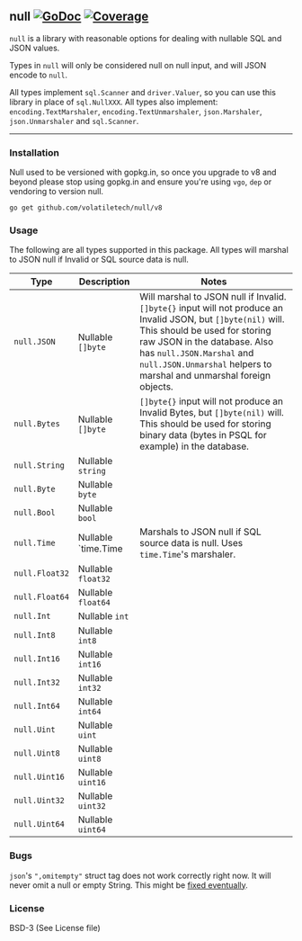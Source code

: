 ## null [![GoDoc](https://godoc.org/github.com/volatiletech/null?status.svg)](https://godoc.org/github.com/volatiletech/null) [![Coverage](http://gocover.io/_badge/github.com/volatiletech/null)](http://gocover.io/github.com/volatiletech/null)

`null` is a library with reasonable options for dealing with nullable SQL and
JSON values.

Types in `null` will only be considered null on null input, and will JSON
encode to `null`.

All types implement `sql.Scanner` and `driver.Valuer`, so you can use this
library in place of `sql.NullXXX`. All types also implement:
`encoding.TextMarshaler`, `encoding.TextUnmarshaler`, `json.Marshaler`,
`json.Unmarshaler` and `sql.Scanner`.

---

### Installation

Null used to be versioned with gopkg.in, so once you upgrade to v8 and beyond
please stop using gopkg.in and ensure you're using `vgo`, `dep` or vendoring to
version null.

```
go get github.com/volatiletech/null/v8
```

### Usage

The following are all types supported in this package. All types will marshal
to JSON null if Invalid or SQL source data is null.

| Type | Description | Notes |
|------|-------------|-------|
| `null.JSON` | Nullable `[]byte` | Will marshal to JSON null if Invalid. `[]byte{}` input will not produce an Invalid JSON, but `[]byte(nil)` will. This should be used for storing raw JSON in the database. Also has `null.JSON.Marshal` and `null.JSON.Unmarshal` helpers to marshal and unmarshal foreign objects. |
| `null.Bytes` | Nullable `[]byte` | `[]byte{}` input will not produce an Invalid Bytes, but `[]byte(nil)` will. This should be used for storing binary data (bytes in PSQL for example) in the database. |
| `null.String` | Nullable `string` | |
| `null.Byte` | Nullable `byte` | |
| `null.Bool` | Nullable `bool` | |
| `null.Time` | Nullable `time.Time | Marshals to JSON null if SQL source data is null. Uses `time.Time`'s marshaler. |
| `null.Float32` | Nullable `float32` | |
| `null.Float64` | Nullable `float64` | |
| `null.Int` | Nullable `int` | |
| `null.Int8` | Nullable `int8` | |
| `null.Int16` | Nullable `int16` | |
| `null.Int32` | Nullable `int32` | |
| `null.Int64` | Nullable `int64` | |
| `null.Uint` | Nullable `uint` | |
| `null.Uint8` | Nullable `uint8` | |
| `null.Uint16` | Nullable `uint16` | |
| `null.Uint32` | Nullable `uint32` | |
| `null.Uint64` | Nullable `uint64` | | |

### Bugs

`json`'s `",omitempty"` struct tag does not work correctly right now. It will
never omit a null or empty String. This might be [fixed
eventually](https://github.com/golang/go/issues/4357).


### License

BSD-3 (See License file)
